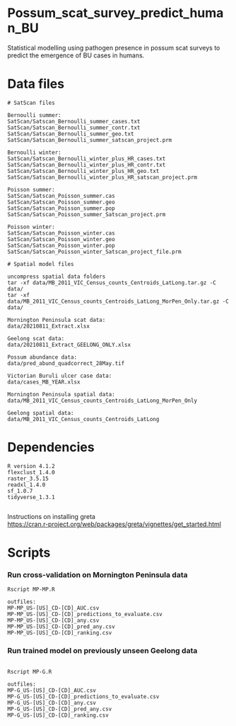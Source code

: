# Possum_scat_survey_predict_human_BU
Statistical modelling using pathogen presence in possum scat surveys to predict the emergence of BU cases in humans.
  
# Data files
```  
# SatScan files  
  
Bernoulli summer:  
SatScan/Satscan_Bernoulli_summer_cases.txt  
SatScan/Satscan_Bernoulli_summer_contr.txt  
SatScan/Satscan_Bernoulli_summer_geo.txt  
SatScan/Satscan_Bernoulli_summer_satscan_project.prm  
  
Bernoulli winter:  
SatScan/Satscan_Bernoulli_winter_plus_HR_cases.txt  
SatScan/Satscan_Bernoulli_winter_plus_HR_contr.txt  
SatScan/Satscan_Bernoulli_winter_plus_HR_geo.txt  
SatScan/Satscan_Bernoulli_winter_plus_HR_satscan_project.prm  
  
Poisson summer:  
SatScan/Satscan_Poisson_summer.cas  
SatScan/Satscan_Poisson_summer.geo  
SatScan/Satscan_Poisson_summer.pop  
SatScan/Satscan_Poisson_summer_Satscan_project.prm  
  
Poisson winter:  
SatScan/Satscan_Poisson_winter.cas  
SatScan/Satscan_Poisson_winter.geo  
SatScan/Satscan_Poisson_winter.pop  
SatScan/Satscan_Poisson_winter_Satscan_project_file.prm  
```  
  
```  
# Spatial model files
  
uncompress spatial data folders   
tar -xf data/MB_2011_VIC_Census_counts_Centroids_LatLong.tar.gz -C data/  
tar -xf data/MB_2011_VIC_Census_counts_Centroids_LatLong_MorPen_Only.tar.gz -C data/  
  
Mornington Peninsula scat data:  
data/20210811_Extract.xlsx  
  
Geelong scat data:  
data/20210811_Extract_GEELONG_ONLY.xlsx  
  
Possum abundance data:  
data/pred_abund_quadcorrect_28May.tif  
  
Victorian Buruli ulcer case data:  
data/cases_MB_YEAR.xlsx  
  
Mornington Peninsula spatial data:  
data/MB_2011_VIC_Census_counts_Centroids_LatLong_MorPen_Only  
  
Geelong spatial data:  
data/MB_2011_VIC_Census_counts_Centroids_LatLong  

```

# Dependencies  
  
```  
R version 4.1.2   
flexclust_1.4.0
raster_3.5.15
readxl_1.4.0
sf_1.0.7
tidyverse_1.3.1
 
```  
  
Instructions on installing greta  
https://cran.r-project.org/web/packages/greta/vignettes/get_started.html  
  
# Scripts

### Run cross-validation on Mornington Peninsula data
```  
Rscript MP-MP.R  

outfiles:
MP-MP_US-[US]_CD-[CD]_AUC.csv  
MP-MP_US-[US]_CD-[CD]_predictions_to_evaluate.csv  
MP-MP_US-[US]_CD-[CD]_any.csv  
MP-MP_US-[US]_CD-[CD]_pred_any.csv  
MP-MP_US-[US]_CD-[CD]_ranking.csv  
```  

### Run trained model on previously unseen Geelong data
```  

Rscript MP-G.R  
  
outfiles:  
MP-G_US-[US]_CD-[CD]_AUC.csv  
MP-G_US-[US]_CD-[CD]_predictions_to_evaluate.csv  
MP-G_US-[US]_CD-[CD]_any.csv  
MP-G_US-[US]_CD-[CD]_pred_any.csv  
MP-G_US-[US]_CD-[CD]_ranking.csv  
```  


